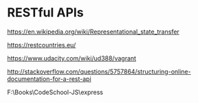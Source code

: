 # RESTful APIs  

https://en.wikipedia.org/wiki/Representational_state_transfer

https://restcountries.eu/


https://www.udacity.com/wiki/ud388/vagrant


http://stackoverflow.com/questions/5757864/structuring-online-documentation-for-a-rest-api



F:\Books\CodeSchool-JS\express

















